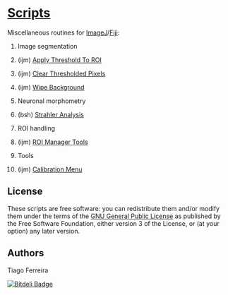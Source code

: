 # [Scripts](https://github.com/tferr/Scripts)

Miscellaneous routines for [ImageJ](http://imagej.nih.gov/ij/)/[Fiji](http://fiji.sc/):

1. Image segmentation
  1. (ijm) [Apply Threshold To ROI](https://raw.github.com/tferr/Scripts/master/Apply_Threshold_To_ROI.ijm)
  2. (ijm) [Clear Thresholded Pixels](https://raw.github.com/tferr/Scripts/master/Clear_Thresholded_Pixels.ijm)
  3. (ijm) [Wipe Background](https://raw.github.com/tferr/Scripts/master/Wipe_Background.ijm)

2. Neuronal morphometry
  1. (bsh) [Strahler Analysis](http://fiji.sc/Strahler_Analysis)

3. ROI handling
  1. (ijm) [ROI Manager Tools](http://imagej.net/plugins/roi-manager-tools)

4. Tools
  1. (ijm) [Calibration Menu](https://raw.github.com/tferr/Scripts/master/Tools/Calibration_Menu.ijm)


License
-------
These scripts are free software: you can redistribute them and/or modify them under the terms of the [GNU General Public License](http://www.gnu.org/licenses/gpl.txt) as published by the Free Software Foundation, either version 3 of the License, or (at your option) any later version.


Authors
-------
Tiago Ferreira


[![Bitdeli Badge](https://d2weczhvl823v0.cloudfront.net/tferr/scripts/trend.png)](https://bitdeli.com/free "Bitdeli Badge")

